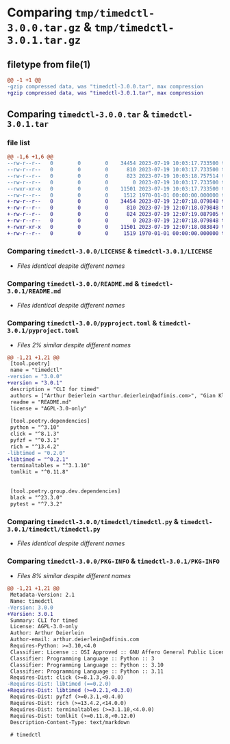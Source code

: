# Comparing `tmp/timedctl-3.0.0.tar.gz` & `tmp/timedctl-3.0.1.tar.gz`

## filetype from file(1)

```diff
@@ -1 +1 @@
-gzip compressed data, was "timedctl-3.0.0.tar", max compression
+gzip compressed data, was "timedctl-3.0.1.tar", max compression
```

## Comparing `timedctl-3.0.0.tar` & `timedctl-3.0.1.tar`

### file list

```diff
@@ -1,6 +1,6 @@
--rw-r--r--   0        0        0    34454 2023-07-19 10:03:17.733500 timedctl-3.0.0/LICENSE
--rw-r--r--   0        0        0      810 2023-07-19 10:03:17.733500 timedctl-3.0.0/README.md
--rw-r--r--   0        0        0      823 2023-07-19 10:03:18.757514 timedctl-3.0.0/pyproject.toml
--rw-r--r--   0        0        0        0 2023-07-19 10:03:17.733500 timedctl-3.0.0/timedctl/__init__.py
--rwxr-xr-x   0        0        0    11501 2023-07-19 10:03:17.733500 timedctl-3.0.0/timedctl/timedctl.py
--rw-r--r--   0        0        0     1512 1970-01-01 00:00:00.000000 timedctl-3.0.0/PKG-INFO
+-rw-r--r--   0        0        0    34454 2023-07-19 12:07:18.079848 timedctl-3.0.1/LICENSE
+-rw-r--r--   0        0        0      810 2023-07-19 12:07:18.079848 timedctl-3.0.1/README.md
+-rw-r--r--   0        0        0      824 2023-07-19 12:07:19.087905 timedctl-3.0.1/pyproject.toml
+-rw-r--r--   0        0        0        0 2023-07-19 12:07:18.079848 timedctl-3.0.1/timedctl/__init__.py
+-rwxr-xr-x   0        0        0    11501 2023-07-19 12:07:18.083849 timedctl-3.0.1/timedctl/timedctl.py
+-rw-r--r--   0        0        0     1519 1970-01-01 00:00:00.000000 timedctl-3.0.1/PKG-INFO
```

### Comparing `timedctl-3.0.0/LICENSE` & `timedctl-3.0.1/LICENSE`

 * *Files identical despite different names*

### Comparing `timedctl-3.0.0/README.md` & `timedctl-3.0.1/README.md`

 * *Files identical despite different names*

### Comparing `timedctl-3.0.0/pyproject.toml` & `timedctl-3.0.1/pyproject.toml`

 * *Files 2% similar despite different names*

```diff
@@ -1,21 +1,21 @@
 [tool.poetry]
 name = "timedctl"
-version = "3.0.0"
+version = "3.0.1"
 description = "CLI for timed"
 authors = ["Arthur Deierlein <arthur.deierlein@adfinis.com>", "Gian Klug <gian.klug@adfinis.com>"]
 readme = "README.md"
 license = "AGPL-3.0-only"
 
 [tool.poetry.dependencies]
 python = "^3.10"
 click = "^8.1.3"
 pyfzf = "^0.3.1"
 rich = "^13.4.2"
-libtimed = "0.2.0"
+libtimed = "^0.2.1"
 terminaltables = "^3.1.10"
 tomlkit = "^0.11.8"
 
 
 [tool.poetry.group.dev.dependencies]
 black = "^23.3.0"
 pytest = "^7.3.2"
```

### Comparing `timedctl-3.0.0/timedctl/timedctl.py` & `timedctl-3.0.1/timedctl/timedctl.py`

 * *Files identical despite different names*

### Comparing `timedctl-3.0.0/PKG-INFO` & `timedctl-3.0.1/PKG-INFO`

 * *Files 8% similar despite different names*

```diff
@@ -1,21 +1,21 @@
 Metadata-Version: 2.1
 Name: timedctl
-Version: 3.0.0
+Version: 3.0.1
 Summary: CLI for timed
 License: AGPL-3.0-only
 Author: Arthur Deierlein
 Author-email: arthur.deierlein@adfinis.com
 Requires-Python: >=3.10,<4.0
 Classifier: License :: OSI Approved :: GNU Affero General Public License v3
 Classifier: Programming Language :: Python :: 3
 Classifier: Programming Language :: Python :: 3.10
 Classifier: Programming Language :: Python :: 3.11
 Requires-Dist: click (>=8.1.3,<9.0.0)
-Requires-Dist: libtimed (==0.2.0)
+Requires-Dist: libtimed (>=0.2.1,<0.3.0)
 Requires-Dist: pyfzf (>=0.3.1,<0.4.0)
 Requires-Dist: rich (>=13.4.2,<14.0.0)
 Requires-Dist: terminaltables (>=3.1.10,<4.0.0)
 Requires-Dist: tomlkit (>=0.11.8,<0.12.0)
 Description-Content-Type: text/markdown
 
 # timedctl
```

